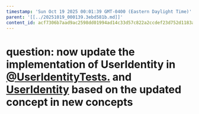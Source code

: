 ```yaml
---
timestamp: 'Sun Oct 19 2025 00:01:39 GMT-0400 (Eastern Daylight Time)'
parent: '[[../20251019_000139.3ebd581b.md]]'
content_id: acf7306b7aad9ac2598dd01994ad14c33d57c822a2ccdef23d752d1183ac8b9c
---
```


# question: now update the implementation of UserIdentity in [@UserIdentityTests.](src/concepts/DueStack/UserIdentity.test.ts) and [UserIdentity](src/concepts/DueStack/UserIdentity.ts) based on the updated concept in new concepts
